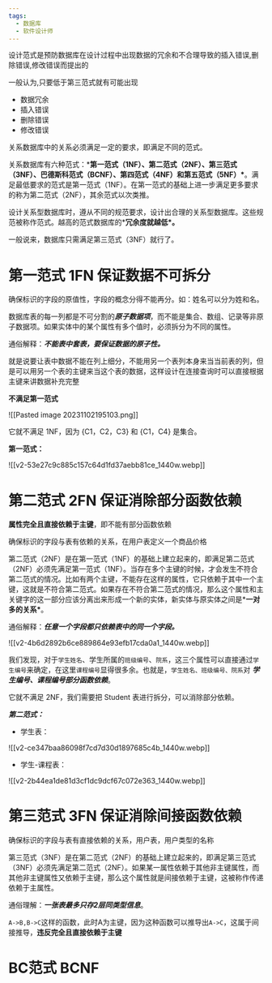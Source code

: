 ```yaml
---
tags:
  - 数据库
  - 软件设计师
---
```

设计范式是预防数据库在设计过程中出现数据的冗余和不合理导致的插入错误,删除错误,修改错误而提出的

一般认为,只要低于第三范式就有可能出现
- 数据冗余
- 插入错误
- 删除错误
- 修改错误

关系数据库中的关系必须满足一定的要求，即满足不同的范式。

关系数据库有六种范式：***第一范式（1NF）、第二范式（2NF）、第三范式（3NF）、巴德斯科范式（BCNF）、第四范式（4NF）和第五范式（5NF）\***。满足最低要求的范式是第一范式（1NF）。在第一范式的基础上进一步满足更多要求的称为第二范式（2NF），其余范式以次类推。

设计关系型数据库时，遵从不同的规范要求，设计出合理的关系型数据库。这些规范被称作范式。越高的范式数据库的***冗余度就越低\*。**

一般说来，数据库只需满足第三范式（3NF）就行了。



# 第一范式 1FN 保证数据不可拆分

确保标识的字段的原值性，字段的概念分得不能再分。如：姓名可以分为姓和名。

数据库表的每一列都是不可分割的***原子数据项***，而不能是集合、数组、记录等非原子数据项。如果实体中的某个属性有多个值时，必须拆分为不同的属性。

通俗解释：***不能表中套表，要保证数据的原子性。***



就是说要让表中数据不能在列上细分，不能用另一个表列本身来当当前表的列，但是可以用另一个表的主键来当这个表的数据，这样设计在连接查询时可以直接根据主键来讲数据补充完整

**不满足第一范式**

![[Pasted image 20231102195103.png]]

它就不满足 1NF，因为 {C1，C2，C3} 和 {C1，C4} 是集合。

**第一范式：**

![[v2-53e27c9c885c157c64d1fd37aebb81ce_1440w.webp]]



# 第二范式 2FN 保证消除部分函数依赖

**属性完全且直接依赖于主键**，即不能有部分函数依赖

确保标识的字段与表有依赖的关系，在用户表定义一个商品价格



第二范式（2NF）是在第一范式（1NF）的基础上建立起来的，即满足第二范式（2NF）必须先满足第一范式（1NF）。当存在多个主键的时候，才会发生不符合第二范式的情况。比如有两个主键，不能存在这样的属性，它只依赖于其中一个主键，这就是不符合第二范式。如果存在不符合第二范式的情况，那么这个属性和主关键字的这一部分应该分离出来形成一个新的实体，新实体与原实体之间是***一对多的关系\***。

通俗解释：***任意一个字段都只依赖表中的同一个字段。***





![[v2-4b6d2892b6ce889864e93efb17cda0a1_1440w.webp]]

我们发现，对于`学生姓名`、学生所属的`班级编号`、`院系`，这三个属性可以直接通过`学生编号`来确定，在这里`课程编号`显得很多余。也就是，`学生姓名、班级编号、院系`对 _**学生编号、课程编号部分函数依赖**_。

它就不满足 2NF，我们需要把 Student 表进行拆分，可以消除部分依赖。

_**第二范式：**_

- 学生表：

![[v2-ce347baa86098f7cd7d30d1897685c4b_1440w.webp]]

- 学生-课程表：

![[v2-2b44ea1de81d3cf1dc9dcf67c072e363_1440w.webp]]



# 第三范式 3FN 保证消除间接函数依赖

确保标识的字段与表有直接依赖的关系，用户表，用户类型的名称

第三范式（3NF）是在第二范式（2NF）的基础上建立起来的，即满足第三范式（3NF）必须先满足第二范式（2NF）。如果某一属性依赖于其他非主键属性，而其他非主键属性又依赖于主键，那么这个属性就是间接依赖于主键，这被称作传递依赖于主属性。

通俗理解：***一张表最多只存2层同类型信息***。

`A->B,B->C`这样的函数，此时A为主键，因为这种函数可以推导出`A->C`，这属于间接推导，**违反完全且直接依赖于主键**




# BC范式 BCNF

